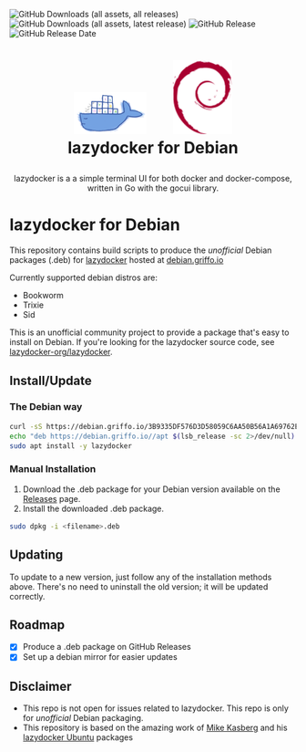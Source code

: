 ![GitHub Downloads (all assets, all releases)](https://img.shields.io/github/downloads/dariogriffo/lazydocker-debian/total)
![GitHub Downloads (all assets, latest release)](https://img.shields.io/github/downloads/dariogriffo/lazydocker-debian/latest/total)
![GitHub Release](https://img.shields.io/github/v/release/dariogriffo/lazydocker-debian)
![GitHub Release Date](https://img.shields.io/github/release-date/dariogriffo/lazydocker-debian)

<h1>
   <p align="center">
     <a href="https://lazydocker.org/"><img src="https://github.com/dariogriffo/lazydocker-debian/blob/main/lazydocker-logo.png" alt="lazydocker Logo" width="128" style="margin-right: 20px"></a>
     <a href="https://www.debian.org/"><img src="https://github.com/dariogriffo/lazydocker-debian/blob/main/debian-logo.png" alt="Debian Logo" width="104" style="margin-left: 20px"></a>
     <br>lazydocker for Debian
   </p>
</h1>
<p align="center">
 lazydocker is a a simple terminal UI for both docker and docker-compose, written in Go with the gocui library.
</p>

# lazydocker for Debian

This repository contains build scripts to produce the _unofficial_ Debian packages
(.deb) for [lazydocker](https://github.com/jesseduffield/lazydocker/) hosted at [debian.griffo.io](https://debian.griffo.io)

Currently supported debian distros are:
- Bookworm
- Trixie
- Sid

This is an unofficial community project to provide a package that's easy to
install on Debian. If you're looking for the lazydocker source code, see
[lazydocker-org/lazydocker](https://github.com/lazydocker-org/lazydocker).

## Install/Update

### The Debian way

```sh
curl -sS https://debian.griffo.io/3B9335DF576D3D58059C6AA50B56A1A69762E9FF.asc | gpg --dearmor --yes -o /etc/apt/trusted.gpg.d/debian.griffo.io.gpg
echo "deb https://debian.griffo.io//apt $(lsb_release -sc 2>/dev/null) main" | sudo tee /etc/apt/sources.list.d/debian.griffo.io.list
sudo apt install -y lazydocker
```

### Manual Installation

1. Download the .deb package for your Debian version available on
   the [Releases](https://github.com/dariogriffo/lazydocker-debian/releases) page.
2. Install the downloaded .deb package.

```sh
sudo dpkg -i <filename>.deb
```
## Updating

To update to a new version, just follow any of the installation methods above. There's no need to uninstall the old version; it will be updated correctly.

## Roadmap

- [x] Produce a .deb package on GitHub Releases
- [x] Set up a debian mirror for easier updates

## Disclaimer

- This repo is not open for issues related to lazydocker. This repo is only for _unofficial_ Debian packaging.
- This repository is based on the amazing work of [Mike Kasberg](https://github.com/mkasberg) and his [lazydocker Ubuntu](https://github.com/mkasberg/lazydocker-ubuntu) packages
